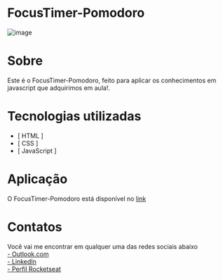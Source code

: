 # FocusTimer-Pomodoro
![image](https://user-images.githubusercontent.com/103855358/173669956-c56d72cb-c1f5-4c63-a5a7-f5189a86d593.png)


# Sobre
<p> Este é o FocusTimer-Pomodoro, feito para aplicar os conhecimentos em javascript que adquirimos em aula!. </p>

# Tecnologias utilizadas
- [ HTML ]
- [ CSS ]
- [ JavaScript ]

# Aplicação
<p>O FocusTimer-Pomodoro está disponível no <a href="">link</a></p>

# Contatos
<p>Você vai me encontrar em qualquer uma das redes sociais abaixo </br>
<a href="mailto: felipeeduardol7@outlook.com">- Outlook.com</a> </br>
<a href="https://www.linkedin.com/in/felipe-pereira-eduardo-41ab64217/">- LinkedIn</a> </br>
<a href="https://app.rocketseat.com.br/me/felipe-pereira-eduardo-00732">- Perfil Rocketseat</a><p>
